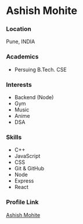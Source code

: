 # Ashish Mohite

### Location

Pune, INDIA

### Academics

- Persuing B.Tech. CSE

### Interests

- Backend (Node)
- Gym
- Music
- Anime
- DSA

### Skills

- C++
- JavaScript
- CSS
- Git & GitHub
- Node
- Express
- React


### Profile Link

[Ashish Mohite](https://github.com/ashish16052)
